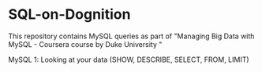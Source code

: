 # SQL-on-Dognition

This repository contains MySQL queries as part of "Managing Big Data with MySQL - Coursera course by Duke University "

MySQL 1: Looking at your data (SHOW, DESCRIBE, SELECT, FROM, LIMIT)


